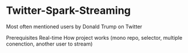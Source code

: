 # Twitter-Spark-Streaming
Most often mentioned users by Donald Trump on Twitter

Prerequisites
Real-time
How project works (mono repo, selector, multiple conenction, another user to stream)